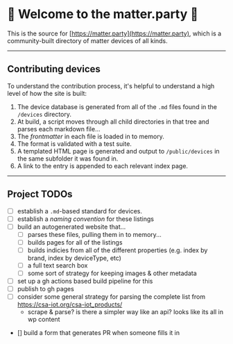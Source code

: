 # 🎉 Welcome to the matter.party 🥳

This is the source for [https://matter.party](https://matter.party), which is a community-built directory of matter devices of all kinds.

---

## Contributing devices

To understand the contribution process, it's helpful to understand a high level of how the site is built:

1. The device database is generated from all of the `.md` files found in the `/devices` directory.
1. At build, a script moves through all child directories in that tree and parses each markdown file...
  1. The _frontmatter_ in each file is loaded in to memory.
  1. The format is validated with a test suite.
  1. A templated HTML page is generated and output to `/public/devices` in the same subfolder it was found in.
1. A link to the entry is appended to each relevant index page.


---

## Project TODOs

- [ ] establish a `.md`-based standard for devices.
- [ ] establish a _naming convention_ for these listings
- [ ] build an autogenerated website that...
  - [ ] parses these files, pulling them in to memory...
  - [ ] builds pages for all of the listings
  - [ ] builds indicies from all of the different properties (e.g. index by brand, index by deviceType, etc)
  - [ ] a full text search box
  - [ ] some sort of strategy for keeping images & other metadata
- [ ] set up a gh actions based build pipeline for this
- [ ] publish to gh pages
- [ ] consider some general strategy for parsing the complete list from https://csa-iot.org/csa-iot_products/
  - scrape & parse? is there a simpler way like an api? looks like its all in wp content
- [] build a form that generates PR when someone fills it in
